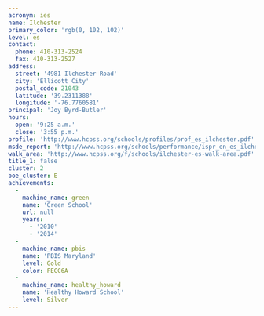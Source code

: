 ```yaml
---
acronym: ies
name: Ilchester
primary_color: 'rgb(0, 102, 102)'
level: es
contact:
  phone: 410-313-2524
  fax: 410-313-2527
address:
  street: '4981 Ilchester Road'
  city: 'Ellicott City'
  postal_code: 21043
  latitude: '39.2311388'
  longitude: '-76.7760581'
principal: 'Joy Byrd-Butler'
hours:
  open: '9:25 a.m.'
  close: '3:55 p.m.'
profile: 'http://www.hcpss.org/schools/profiles/prof_es_ilchester.pdf'
msde_report: 'http://www.hcpss.org/schools/performance/ispr_en_es_ilchester.pdf'
walk_area: 'http://www.hcpss.org/f/schools/ilchester-es-walk-area.pdf'
title_1: false
cluster: 2
boe_cluster: E
achievements:
  -
    machine_name: green
    name: 'Green School'
    url: null
    years:
      - '2010'
      - '2014'
  -
    machine_name: pbis
    name: 'PBIS Maryland'
    level: Gold
    color: FECC6A
  -
    machine_name: healthy_howard
    name: 'Healthy Howard School'
    level: Silver
---
```

